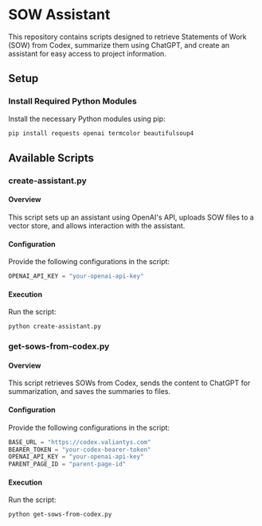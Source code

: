 
# SOW Assistant

This repository contains scripts designed to retrieve Statements of Work (SOW) from Codex, summarize them using ChatGPT, and create an assistant for easy access to project information.

## Setup

### Install Required Python Modules
Install the necessary Python modules using pip:
```bash
pip install requests openai termcolor beautifulsoup4
```

## Available Scripts

### create-assistant.py

#### Overview
This script sets up an assistant using OpenAI's API, uploads SOW files to a vector store, and allows interaction with the assistant.

#### Configuration
Provide the following configurations in the script:

```python
OPENAI_API_KEY = "your-openai-api-key"
```

#### Execution
Run the script:
```shell
python create-assistant.py 
```

### get-sows-from-codex.py

#### Overview
This script retrieves SOWs from Codex, sends the content to ChatGPT for summarization, and saves the summaries to files.

#### Configuration
Provide the following configurations in the script:

```python
BASE_URL = "https://codex.valiantys.com"
BEARER_TOKEN = "your-codex-bearer-token"
OPENAI_API_KEY = "your-openai-api-key"
PARENT_PAGE_ID = "parent-page-id"
```

#### Execution
Run the script:
```shell
python get-sows-from-codex.py
```
